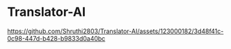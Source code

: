 # Translator-AI

https://github.com/Shruthi2803/Translator-AI/assets/123000182/3d48f41c-0c98-447d-b428-b9833d0a40bc

